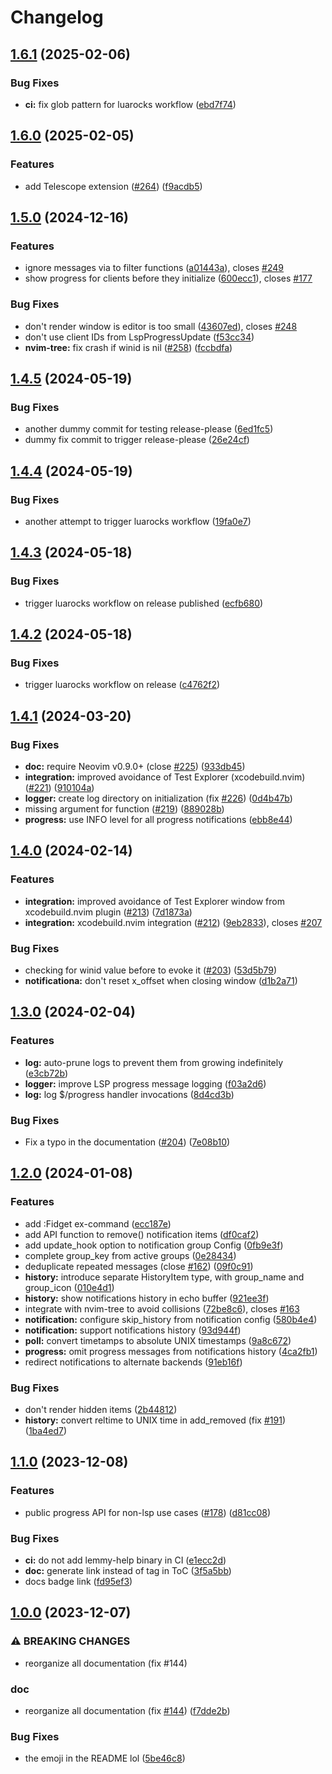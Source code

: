 # Changelog

## [1.6.1](https://github.com/j-hui/fidget.nvim/compare/v1.6.0...v1.6.1) (2025-02-06)


### Bug Fixes

* **ci:** fix glob pattern for luarocks workflow ([ebd7f74](https://github.com/j-hui/fidget.nvim/commit/ebd7f749bda1681cbe342ced2060b00cdb63d0d1))

## [1.6.0](https://github.com/j-hui/fidget.nvim/compare/v1.5.0...v1.6.0) (2025-02-05)


### Features

* add Telescope extension ([#264](https://github.com/j-hui/fidget.nvim/issues/264)) ([f9acdb5](https://github.com/j-hui/fidget.nvim/commit/f9acdb555cb08551e707a5181248d97e160c9f7c))

## [1.5.0](https://github.com/j-hui/fidget.nvim/compare/v1.4.5...v1.5.0) (2024-12-16)


### Features

* ignore messages via to filter functions ([a01443a](https://github.com/j-hui/fidget.nvim/commit/a01443a5adba5f4a74d246664ff25644e303a5fd)), closes [#249](https://github.com/j-hui/fidget.nvim/issues/249)
* show progress for clients before they initialize ([600ecc1](https://github.com/j-hui/fidget.nvim/commit/600ecc102263140236db034d22c12b41df761872)), closes [#177](https://github.com/j-hui/fidget.nvim/issues/177)


### Bug Fixes

* don't render window is editor is too small ([43607ed](https://github.com/j-hui/fidget.nvim/commit/43607ed19059a245a2193bb9fadfac575b1e35f3)), closes [#248](https://github.com/j-hui/fidget.nvim/issues/248)
* don't use client IDs from LspProgressUpdate ([f53cc34](https://github.com/j-hui/fidget.nvim/commit/f53cc3439d20afbc6101a17e8989b01c07ddb8b6))
* **nvim-tree:** fix crash if winid is nil ([#258](https://github.com/j-hui/fidget.nvim/issues/258)) ([fccbdfa](https://github.com/j-hui/fidget.nvim/commit/fccbdfa6802b510689f12373b1ba41b1c1885e60))

## [1.4.5](https://github.com/j-hui/fidget.nvim/compare/v1.4.4...v1.4.5) (2024-05-19)


### Bug Fixes

* another dummy commit for testing release-please ([6ed1fc5](https://github.com/j-hui/fidget.nvim/commit/6ed1fc5ecfc6b15c453a6cc85efe51414220bf29))
* dummy fix commit to trigger release-please ([26e24cf](https://github.com/j-hui/fidget.nvim/commit/26e24cfbd5aec456e84637111a6770353464407c))

## [1.4.4](https://github.com/j-hui/fidget.nvim/compare/v1.4.3...v1.4.4) (2024-05-19)


### Bug Fixes

* another attempt to trigger luarocks workflow ([19fa0e7](https://github.com/j-hui/fidget.nvim/commit/19fa0e70b7e862577863e88cb81eb7503af94ba9))

## [1.4.3](https://github.com/j-hui/fidget.nvim/compare/v1.4.2...v1.4.3) (2024-05-18)


### Bug Fixes

* trigger luarocks workflow on release published ([ecfb680](https://github.com/j-hui/fidget.nvim/commit/ecfb6803bdcc70b14d40d0df76e138e0332005bf))

## [1.4.2](https://github.com/j-hui/fidget.nvim/compare/v1.4.1...v1.4.2) (2024-05-18)


### Bug Fixes

* trigger luarocks workflow on release ([c4762f2](https://github.com/j-hui/fidget.nvim/commit/c4762f222b8a046f65c8bf8ebe0780998894bb2d))

## [1.4.1](https://github.com/j-hui/fidget.nvim/compare/v1.4.0...v1.4.1) (2024-03-20)


### Bug Fixes

* **doc:** require Neovim v0.9.0+ (close [#225](https://github.com/j-hui/fidget.nvim/issues/225)) ([933db45](https://github.com/j-hui/fidget.nvim/commit/933db4596e4bab1b09b6d48a10e21819e4cc458f))
* **integration:** improved avoidance of Test Explorer (xcodebuild.nvim) ([#221](https://github.com/j-hui/fidget.nvim/issues/221)) ([910104a](https://github.com/j-hui/fidget.nvim/commit/910104a2d0a831ba8ac662cd23d3f1c685401cf6))
* **logger:** create log directory on initialization (fix [#226](https://github.com/j-hui/fidget.nvim/issues/226)) ([0d4b47b](https://github.com/j-hui/fidget.nvim/commit/0d4b47b31f3ad1ad944a8a3173f0d79c2867f918))
* missing argument for function ([#219](https://github.com/j-hui/fidget.nvim/issues/219)) ([889028b](https://github.com/j-hui/fidget.nvim/commit/889028b2462d1610d245f59e2b7424bbbd192f61))
* **progress:** use INFO level for all progress notifications ([ebb8e44](https://github.com/j-hui/fidget.nvim/commit/ebb8e44d6c37337e3b4f9bce31842573fa96bf8d))

## [1.4.0](https://github.com/j-hui/fidget.nvim/compare/v1.3.0...v1.4.0) (2024-02-14)


### Features

* **integration:** improved avoidance of Test Explorer window from xcodebuild.nvim plugin ([#213](https://github.com/j-hui/fidget.nvim/issues/213)) ([7d1873a](https://github.com/j-hui/fidget.nvim/commit/7d1873ae12fb9db75edaedd298c2155b1efa96ad))
* **integration:** xcodebuild.nvim integration ([#212](https://github.com/j-hui/fidget.nvim/issues/212)) ([9eb2833](https://github.com/j-hui/fidget.nvim/commit/9eb28334191033e439b34dfa580c3bf5cd9dd5fa)), closes [#207](https://github.com/j-hui/fidget.nvim/issues/207)


### Bug Fixes

* checking for winid value before to evoke it ([#203](https://github.com/j-hui/fidget.nvim/issues/203)) ([53d5b79](https://github.com/j-hui/fidget.nvim/commit/53d5b7959163d7ce5f31893a3be6bb845ee5fd80))
* **notificationa:** don't reset x_offset when closing window ([d1b2a71](https://github.com/j-hui/fidget.nvim/commit/d1b2a7147b5e51238830d939d2fcab12f08c38fb))

## [1.3.0](https://github.com/j-hui/fidget.nvim/compare/v1.2.0...v1.3.0) (2024-02-04)


### Features

* **log:** auto-prune logs to prevent them from growing indefinitely ([e3cb72b](https://github.com/j-hui/fidget.nvim/commit/e3cb72b67924ed2f7d63fc383be2892ae830016f))
* **logger:** improve LSP progress message logging ([f03a2d6](https://github.com/j-hui/fidget.nvim/commit/f03a2d6c8cebc23c1cc646efddcaa312dbfacc06))
* **log:** log $/progress handler invocations ([8d4cd3b](https://github.com/j-hui/fidget.nvim/commit/8d4cd3beb512d347ba95958e4fa7d177ad832d44))


### Bug Fixes

* Fix a typo in the documentation ([#204](https://github.com/j-hui/fidget.nvim/issues/204)) ([7e08b10](https://github.com/j-hui/fidget.nvim/commit/7e08b105d59a325368c9d4bd0fc5e16a0518e8a8))

## [1.2.0](https://github.com/j-hui/fidget.nvim/compare/v1.1.0...v1.2.0) (2024-01-08)


### Features

* add :Fidget ex-command ([ecc187e](https://github.com/j-hui/fidget.nvim/commit/ecc187e8bba63babc731346ecaf83f83064484cf))
* add API function to remove() notification items ([df0caf2](https://github.com/j-hui/fidget.nvim/commit/df0caf2e4cf66a984325e4cca3c3e55422d67cd1))
* add update_hook option to notification group Config ([0fb9e3f](https://github.com/j-hui/fidget.nvim/commit/0fb9e3ffd3e3b8f40dbf527d59b7a7980f2e417e))
* complete group_key from active groups ([0e28434](https://github.com/j-hui/fidget.nvim/commit/0e28434907a347d265b7fcc78758ab330dca9877))
* deduplicate repeated messages (close [#162](https://github.com/j-hui/fidget.nvim/issues/162)) ([09f0c91](https://github.com/j-hui/fidget.nvim/commit/09f0c91d23c3e5939f79c80be2e7bc448d3cbc7d))
* **history:** introduce separate HistoryItem type, with group_name and group_icon ([010e4d1](https://github.com/j-hui/fidget.nvim/commit/010e4d131bb50013df791f6d94c1af67c289a57a))
* **history:** show notifications history in echo buffer ([921ee3f](https://github.com/j-hui/fidget.nvim/commit/921ee3f38985967b8654eaf4357089a634530e9a))
* integrate with nvim-tree to avoid collisions ([72be8c6](https://github.com/j-hui/fidget.nvim/commit/72be8c6b99c8b04c961a71c2a14464bfe5a63faf)), closes [#163](https://github.com/j-hui/fidget.nvim/issues/163)
* **notification:** configure skip_history from notification config ([580b4e4](https://github.com/j-hui/fidget.nvim/commit/580b4e4ceca2f474be78101b480eb523efe30406))
* **notification:** support notifications history ([93d944f](https://github.com/j-hui/fidget.nvim/commit/93d944fd77bd2b6f0a7f6d1a30c8bc0aa5803191))
* **poll:** convert timetamps to absolute UNIX timestamps ([9a8c672](https://github.com/j-hui/fidget.nvim/commit/9a8c6724c2984cb27052fa29c5937d311e59bf01))
* **progress:** omit progress messages from notifications history ([4ca2fb1](https://github.com/j-hui/fidget.nvim/commit/4ca2fb1fadea9fbf7203cc4a04d247eb00edd7bd))
* redirect notifications to alternate backends ([91eb16f](https://github.com/j-hui/fidget.nvim/commit/91eb16fe08d92c742b0aff3ef0d72a7c37e89a6d))


### Bug Fixes

* don't render hidden items ([2b44812](https://github.com/j-hui/fidget.nvim/commit/2b44812d87f991161500fb08d1206b9ea4d4bcc2))
* **history:** convert reltime to UNIX time in add_removed  (fix [#191](https://github.com/j-hui/fidget.nvim/issues/191)) ([1ba4ed7](https://github.com/j-hui/fidget.nvim/commit/1ba4ed7e4ee114df803ccda7ffedaf7ad2c26239))

## [1.1.0](https://github.com/j-hui/fidget.nvim/compare/v1.0.0...v1.1.0) (2023-12-08)


### Features

* public progress API for non-lsp use cases ([#178](https://github.com/j-hui/fidget.nvim/issues/178)) ([d81cc08](https://github.com/j-hui/fidget.nvim/commit/d81cc087da109b53b0d067203402a34503e45ccb))


### Bug Fixes

* **ci:** do not add lemmy-help binary in CI ([e1ecc2d](https://github.com/j-hui/fidget.nvim/commit/e1ecc2deb095d29eb2256bebc6c596fd486a8586))
* **doc:** generate link instead of tag in ToC ([3f5a5bb](https://github.com/j-hui/fidget.nvim/commit/3f5a5bbf57cf286f4369a273a0a44f442be79c32))
* docs badge link ([fd95ef3](https://github.com/j-hui/fidget.nvim/commit/fd95ef3799e6b9b412a6966b14a0902457d6d0d2))

## [1.0.0](https://github.com/j-hui/fidget.nvim/compare/v0.0.0...v1.0.0) (2023-12-07)


### ⚠ BREAKING CHANGES

* reorganize all documentation (fix #144)

### doc

* reorganize all documentation (fix [#144](https://github.com/j-hui/fidget.nvim/issues/144)) ([f7dde2b](https://github.com/j-hui/fidget.nvim/commit/f7dde2bd4b9ae95a5fc11c2eed7467331854e219))


### Bug Fixes

* the emoji in the README lol ([5be46c8](https://github.com/j-hui/fidget.nvim/commit/5be46c8aeb5d37e1da20cd613b286329ca2a4fca))

